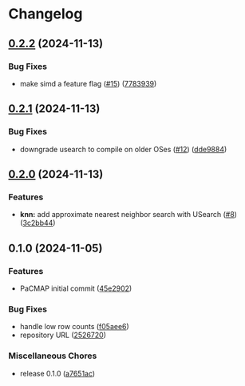 # Changelog

## [0.2.2](https://github.com/beamform/pacmap-rs/compare/v0.2.1...v0.2.2) (2024-11-13)


### Bug Fixes

* make simd a feature flag ([#15](https://github.com/beamform/pacmap-rs/issues/15)) ([7783939](https://github.com/beamform/pacmap-rs/commit/7783939af19c625b3f9e6b0b1f619c78477df213))

## [0.2.1](https://github.com/beamform/pacmap-rs/compare/v0.2.0...v0.2.1) (2024-11-13)


### Bug Fixes

* downgrade usearch to compile on older OSes ([#12](https://github.com/beamform/pacmap-rs/issues/12)) ([dde9884](https://github.com/beamform/pacmap-rs/commit/dde9884eab427a9adf668bdf50d08ba96dc3792c))

## [0.2.0](https://github.com/beamform/pacmap-rs/compare/v0.1.0...v0.2.0) (2024-11-13)


### Features

* **knn:** add approximate nearest neighbor search with USearch ([#8](https://github.com/beamform/pacmap-rs/issues/8)) ([3c2bb44](https://github.com/beamform/pacmap-rs/commit/3c2bb440d312d5fdb35ee3e3f5f660eab7542aa1))

## 0.1.0 (2024-11-05)

### Features

* PaCMAP initial
  commit ([45e2902](https://github.com/beamform/pacmap-rs/commit/45e290235bb5bac72bbb6b4483ec1d9eeadb46df))

### Bug Fixes

* handle low row
  counts ([f05aee6](https://github.com/beamform/pacmap-rs/commit/f05aee613da57c182342a12c415b5fc44c4e9514))
* repository URL ([2526720](https://github.com/beamform/pacmap-rs/commit/25267200067a124eadd1a8b27b28a5fc3da07391))

### Miscellaneous Chores

* release 0.1.0 ([a7651ac](https://github.com/beamform/pacmap-rs/commit/a7651ac079d65a2630215798f9178f33d54077c6))
